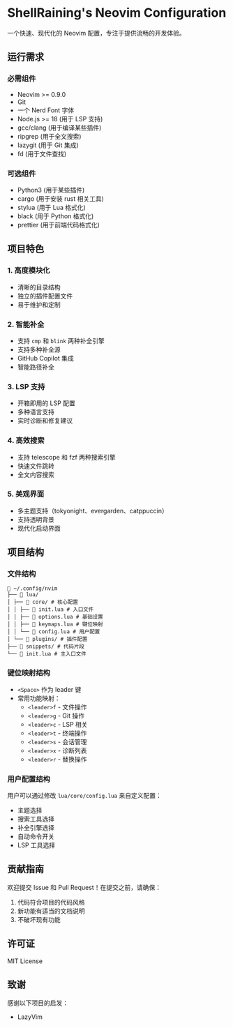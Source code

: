 # ShellRaining's Neovim Configuration

一个快速、现代化的 Neovim 配置，专注于提供流畅的开发体验。

## 运行需求

### 必需组件

- Neovim >= 0.9.0
- Git
- 一个 Nerd Font 字体
- Node.js >= 18 (用于 LSP 支持)
- gcc/clang (用于编译某些插件)
- ripgrep (用于全文搜索)
- lazygit (用于 Git 集成)
- fd (用于文件查找)

### 可选组件

- Python3 (用于某些插件)
- cargo (用于安装 rust 相关工具)
- stylua (用于 Lua 格式化)
- black (用于 Python 格式化)
- prettier (用于前端代码格式化)

## 项目特色

### 1. 高度模块化

- 清晰的目录结构
- 独立的插件配置文件
- 易于维护和定制

### 2. 智能补全

- 支持 `cmp` 和 `blink` 两种补全引擎
- 支持多种补全源
- GitHub Copilot 集成
- 智能路径补全

### 3. LSP 支持

- 开箱即用的 LSP 配置
- 多种语言支持
- 实时诊断和修复建议

### 4. 高效搜索

- 支持 telescope 和 fzf 两种搜索引擎
- 快速文件跳转
- 全文内容搜索

### 5. 美观界面

- 多主题支持（tokyonight、evergarden、catppuccin）
- 支持透明背景
- 现代化启动界面

## 项目结构

### 文件结构

```plaintext
📁 ~/.config/nvim
├── 📁 lua/
│ ├── 📁 core/ # 核心配置
│ │ ├── 📄 init.lua # 入口文件
│ │ ├── 📄 options.lua # 基础设置
│ │ ├── 📄 keymaps.lua # 键位映射
│ │ └── 📄 config.lua # 用户配置
│ └── 📁 plugins/ # 插件配置
├── 📁 snippets/ # 代码片段
└── 📄 init.lua # 主入口文件
```

### 键位映射结构

- `<Space>` 作为 leader 键
- 常用功能映射：
  - `<leader>f` - 文件操作
  - `<leader>g` - Git 操作
  - `<leader>c` - LSP 相关
  - `<leader>t` - 终端操作
  - `<leader>s` - 会话管理
  - `<leader>x` - 诊断列表
  - `<leader>r` - 替换操作

### 用户配置结构

用户可以通过修改 `lua/core/config.lua` 来自定义配置：

- 主题选择
- 搜索工具选择
- 补全引擎选择
- 自动命令开关
- LSP 工具选择

## 贡献指南

欢迎提交 Issue 和 Pull Request！在提交之前，请确保：

1. 代码符合项目的代码风格
2. 新功能有适当的文档说明
3. 不破坏现有功能

## 许可证

MIT License

## 致谢

感谢以下项目的启发：

- LazyVim
